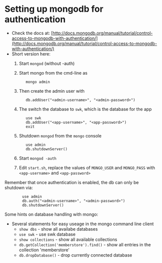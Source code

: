 Setting up mongodb for authentication
=====================================

- Check the docs at: [http://docs.mongodb.org/manual/tutorial/control-access-to-mongodb-with-authentication/](http://docs.mongodb.org/manual/tutorial/control-access-to-mongodb-with-authentication/)
- Short version here:
  1. Start `mongod` (without -auth)
  1. Start mongo from the cmd-line as

            mongo admin
  1. Then create the admin user with

            db.addUser("<admin-username>", "<admin-password>")
  1. The switch the database to `swk`, which is the database for the app

            use swk
            db.addUser("<app-username>", "<app-password>")
			exit
  1. Shutdown `mongod` from the `mongo` console

			use admin
			db.shutdownServer()
  1. Start `mongod -auth`
  1. Edit `start.sh`, replace the values of `MONGO_USER` and `MONGO_PASS` with `<app-username>` and `<app-password>`

Remember that once authentication is enabled, the db can only be shutdown via:

			use admin
			db.auth("<admin-username>", "<admin-password>")
			db.shutdownServer()

Some hints on database handling with mongo:

  * Several statements for easy useage in the mongo command line client
    * `show dbs` - show all availabe databases
    * `use swk` - use swk database
    * `show collections` - show all available collections
    * `db.getCollection('memberstore').find()` - show all entries in the collection 'memberstore'
    * `db.dropDatabase()` - drop currently connected database